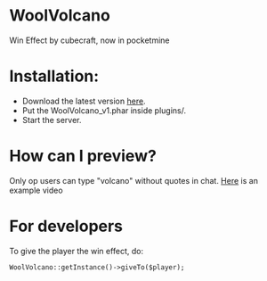 # WoolVolcano
Win Effect by cubecraft, now in pocketmine

# Installation:
- Download the latest version [here](https://github.com/Josscoder/WoolVolcano/releases/latest).
- Put the WoolVolcano_v1.phar inside plugins/.
- Start the server.

# How can I preview?
Only op users can type "volcano" without quotes in chat.
[Here](https://twitter.com/Josscoder/status/1397231329180364801) is an example video

# For developers
To give the player the win effect, do:
````
WoolVolcano::getInstance()->giveTo($player);
````